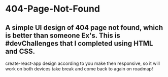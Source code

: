 # 404-Page-Not-Found
A simple UI design of 404 page not found, which is better than someone Ex's. This is #devChallenges that I completed using HTML and CSS.
----------------------------------------------------------
create-react-app
design according to you
make then responsive, so it will work on both devices
take break and come back to again on roadmap!
